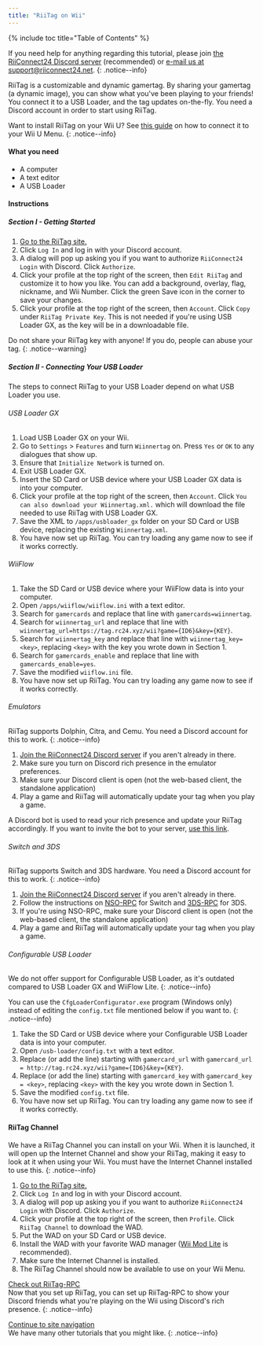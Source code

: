 ```yaml
---
title: "RiiTag on Wii"
---
```


{% include toc title="Table of Contents" %}

If you need help for anything regarding this tutorial, please join [the RiiConnect24 Discord server](https://discord.gg/rc24) (recommended) or [e-mail us at support@riiconnect24.net](mailto:support@riiconnect24.net).
{: .notice--info}

RiiTag is a customizable and dynamic gamertag. By sharing your gamertag (a dynamic image), you can show what you've been playing to your friends! You connect it to a USB Loader, and the tag updates on-the-fly. You need a Discord account in order to start using RiiTag.

Want to install RiiTag on your Wii U? See [this guide](riitag-wiiu) on how to connect it to your Wii U Menu.
{: .notice--info}

#### What you need

* A computer
* A text editor
* A USB Loader

#### Instructions

##### Section I - Getting Started

1. [Go to the RiiTag site.](https://tag.rc24.xyz/)
2. Click `Log In` and log in with your Discord account.
3. A dialog will pop up asking you if you want to authorize `RiiConnect24 Login` with Discord. Click `Authorize`.
4. Click your profile at the top right of the screen, then `Edit RiiTag` and customize it to how you like. You can add a background, overlay, flag, nickname, and Wii Number. Click the green Save icon in the corner to save your changes.
5. Click your profile at the top right of the screen, then `Account`. Click `Copy` under `RiiTag Private Key`. This is not needed if you're using USB Loader GX, as the key will be in a downloadable file.

Do not share your RiiTag key with anyone! If you do, people can abuse your tag.
{: .notice--warning}

##### Section II - Connecting Your USB Loader

The steps to connect RiiTag to your USB Loader depend on what USB Loader you use.

###### USB Loader GX

1. Load USB Loader GX on your Wii.
2. Go to `Settings` > `Features` and turn `Wiinnertag` on. Press `Yes` or `OK` to any dialogues that show up.
3. Ensure that `Initialize Network` is turned on.
4. Exit USB Loader GX.
5. Insert the SD Card or USB device where your USB Loader GX data is into your computer.
6. Click your profile at the top right of the screen, then `Account`. Click `You can also download your Wiinnertag.xml.` which will download the file needed to use RiiTag with USB Loader GX.
7. Save the XML to `/apps/usbloader_gx`  folder on your SD Card or USB device, replacing the existing `Wiinnertag.xml`.
8. You have now set up RiiTag. You can try loading any game now to see if it works correctly.

###### WiiFlow

1. Take the SD Card or USB device where your WiiFlow data is into your computer.
2. Open `/apps/wiiflow/wiiflow.ini` with a text editor.
3. Search for `gamercards` and replace that line with `gamercards=wiinnertag`.
4. Search for `wiinnertag_url` and replace that line with `wiinnertag_url=https://tag.rc24.xyz/wii?game={ID6}&key={KEY}`.
5. Search for `wiinnertag_key` and replace that line with `wiinnertag_key=<key>`, replacing `<key>` with the key you wrote down in Section 1.
6. Search for `gamercards_enable` and replace that line with `gamercards_enable=yes`.
7. Save the modified `wiiflow.ini` file.
8. You have now set up RiiTag. You can try loading any game now to see if it works correctly.

###### Emulators

RiiTag supports Dolphin, Citra, and Cemu.
You need a Discord account for this to work.
{: .notice--info}

1. [Join the RiiConnect24 Discord server](https://discord.gg/rc24) if you aren't already in there.
2. Make sure you turn on Discord rich presence in the emulator preferences.
3. Make sure your Discord client is open (not the web-based client, the standalone application)
4. Play a game and RiiTag will automatically update your tag when you play a game.

A Discord bot is used to read your rich presence and update your RiiTag accordingly. If you want to invite the bot to your server, [use this link](https://discord.com/oauth2/authorize?client_id=596108891071447052&scope=bot).

###### Switch and 3DS

RiiTag supports Switch and 3DS hardware.
You need a Discord account for this to work.
{: .notice--info}

1. [Join the RiiConnect24 Discord server](https://discord.gg/rc24) if you aren't already in there.
2. Follow the instructions on [NSO-RPC](https://github.com/MCMi460/NSO-RPC) for Switch and [3DS-RPC](https://github.com/MCMi460/3DS-RPC) for 3DS.
3. If you're using NSO-RPC, make sure your Discord client is open (not the web-based client, the standalone application)
4. Play a game and RiiTag will automatically update your tag when you play a game.

###### Configurable USB Loader

We do not offer support for Configurable USB Loader, as it's outdated compared to USB Loader GX and WiiFlow Lite.
{: .notice--info}

You can use the `CfgLoaderConfigurator.exe` program (Windows only) instead of editing the `config.txt` file mentioned below if you want to.
{: .notice--info}

1. Take the SD Card or USB device where your Configurable USB Loader data is into your computer.
2. Open `/usb-loader/config.txt` with a text editor.
3. Replace (or add the line) starting with `gamercard_url` with `gamercard_url = http://tag.rc24.xyz/wii?game={ID6}&key={KEY}`.
4. Replace (or add the line) starting with `gamercard_key` with `gamercard_key = <key>`, replacing `<key>` with the key you wrote down in Section 1.
5. Save the modified `config.txt` file.
6. You have now set up RiiTag. You can try loading any game now to see if it works correctly.

#### RiiTag Channel

We have a RiiTag Channel you can install on your Wii. When it is launched, it will open up the Internet Channel and show your RiiTag, making it easy to look at it when using your Wii. You must have the Internet Channel installed to use this.
{: .notice--info}

1. [Go to the RiiTag site.](https://tag.rc24.xyz/)
2. Click `Log In` and log in with your Discord account.
3. A dialog will pop up asking you if you want to authorize `RiiConnect24 Login` with Discord. Click `Authorize`.
4. Click your profile at the top right of the screen, then `Profile`. Click `RiiTag Channel` to download the WAD.
5. Put the WAD on your SD Card or USB device.
6. Install the WAD with your favorite WAD manager ([Wii Mod Lite](wiimodlite) is recommended).
7. Make sure the Internet Channel is installed.
8. The RiiTag Channel should now be available to use on your Wii Menu.

[Check out RiiTag-RPC](https://github.com/RiiConnect24/RiiTag-RPC/releases/latest)<br>
Now that you set up RiiTag, you can set up RiiTag-RPC to show your Discord friends what you're playing on the Wii using Discord's rich presence.
{: .notice--info}

[Continue to site navigation](site-navigation)<br>
We have many other tutorials that you might like.
{: .notice--info}
